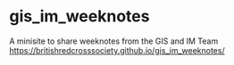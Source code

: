 # gis_im_weeknotes
A minisite to share weeknotes from the GIS and IM Team
https://britishredcrosssociety.github.io/gis_im_weeknotes/
